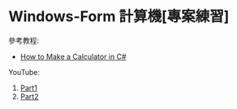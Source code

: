 # Windows-Form 計算機[專案練習]
參考教程:
  - [How to Make a Calculator in C#](http://www.codebind.com/c-sharp/make-calculator-c-windows-form-application/)

YouTube:
  1. [Part1](https://youtu.be/iJqB6UsM-hs?si=gzLbhPRydn5Oky38)
  2. [Part2](https://youtu.be/X67eC9jf2uE?si=UUW0udTj20oy2QIx)
